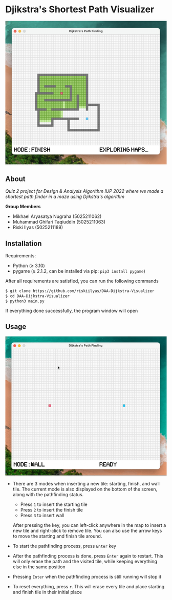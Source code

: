 # Djikstra's Shortest Path Visualizer

<p align="center">
   <img width="640" alt="preview" src="./readme_assets/preview.png">
</p>

## About

_Quiz 2 project for Design & Analysis Algorithm IUP 2022 where
we made a shortest path finder in a maze using Djikstra's algorithm_

**Group Members**

- Mikhael Aryasatya Nugraha (5025211062)
- Muhammad Ghifari Taqiuddin (5025211063)
- Riski Ilyas (5025211189)

## Installation

Requirements:

- Python (≥ 3.10)
- pygame (≥ 2.1.2, can be installed via pip: `pip3 install pygame`)

After all requirements are satisfied, you can run the following commands

```
$ git clone https://github.com/riskiilyas/DAA-Dijkstra-Visualizer
$ cd DAA-Dijkstra-Visualizer
$ python3 main.py
```

If everything done successfully, the program window will open

## Usage

<p align="center">
   <img width="640" alt="demo" src="./readme_assets/demo.gif">
</p>

- There are 3 modes when inserting a new tile: starting, finish, and wall tile.
  The current mode is also displayed on the bottom of the screen, along with
  the pathfinding status.
    - Press `1` to insert the starting tile
    - Press `2` to insert the finish tile
    - Press `3` to insert wall

  After pressing the key, you can left-click anywhere in the map to insert a new tile
  and right-click to remove tile. You can also use the arrow keys to move
  the starting and finish tile around.

- To start the pathfinding process, press `Enter` key
- After the pathfinding process is done, press `Enter` again
  to restart. This will only erase the path and the visited tile, while
  keeping everything else in the same position
- Pressing `Enter` when the pathfinding process is still running will stop it
- To reset everything, press `r`. This will erase every tile and place starting
  and finish tile in their initial place
